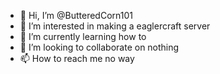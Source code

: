 - 👋 Hi, I’m @ButteredCorn101
- 👀 I’m interested in making a eaglercraft server
- 🌱 I’m currently learning how to
- 💞️ I’m looking to collaborate on nothing
- 📫 How to reach me no way

<!---
ButteredCorn101/ButteredCorn101 is a ✨ special ✨ repository because its `README.md` (this file) appears on your GitHub profile.
You can click the Preview link to take a look at your changes.
--->
